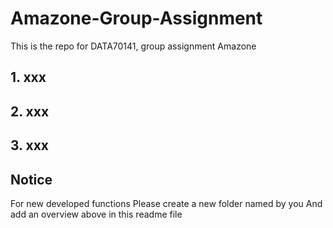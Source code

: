 # Amazone-Group-Assignment
This is the repo for DATA70141, group assignment Amazone

## 1. xxx

## 2. xxx

## 3. xxx

## Notice
For new developed functions
Please create a new folder named by you
And add an overview above in this readme file
